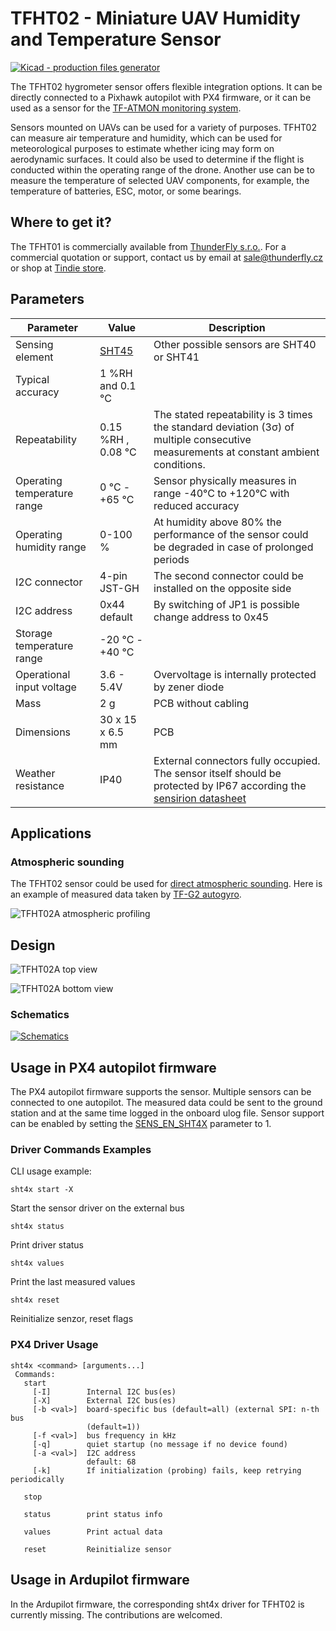 # TFHT02 - Miniature UAV Humidity and Temperature Sensor

[![Kicad - production files generator](https://github.com/ThunderFly-aerospace/TFHT02/actions/workflows/kicad_outputs.yml/badge.svg)](https://github.com/ThunderFly-aerospace/TFHT02/actions/workflows/kicad_outputs.yml)

The TFHT02 hygrometer sensor offers flexible integration options. It can be directly connected to a Pixhawk autopilot with PX4 firmware, or it can be used as a sensor for the [TF-ATMON monitoring system](https://www.thunderfly.cz/tf-atmon.html).

Sensors mounted on UAVs can be used for a variety of purposes. TFHT02 can measure air temperature and humidity, which can be used for meteorological purposes to estimate whether icing may form on aerodynamic surfaces. It could also be used to determine if the flight is conducted within the operating range of the drone. Another use can be to measure the temperature of selected UAV components, for example, the temperature of batteries, ESC, motor, or some bearings.

## Where to get it?

The TFHT01 is commercially available from [ThunderFly s.r.o.](https://www.thunderfly.cz/). For a commercial quotation or support, contact us by email at sale@thunderfly.cz or shop at [Tindie store](https://www.tindie.com/products/thunderfly/tfht01-aerial-hygrometer-and-thermometer/).


## Parameters

| Parameter | Value | Description |
|-----------|-------|-------------|
| Sensing element | [SHT45](https://sensirion.com/media/documents/213E6A3B/63A5A569/Datasheet_SHT3x_DIS.pdf) | Other possible sensors are SHT40 or SHT41 |
| Typical accuracy | 1 %RH and 0.1 °C | |
| Repeatability | 0.15 %RH , 0.08 °C | The stated repeatability is 3 times the standard deviation (3σ) of multiple consecutive measurements at constant ambient conditions. |
| Operating temperature range| 0 °C - +65 °C | Sensor physically measures in range -40°C to +120°C with reduced accuracy |
| Operating humidity range| 0-100 % | At humidity above 80% the performance of the sensor could be degraded in case of prolonged periods |
| I2C connector | 4-pin JST-GH | The second connector could be installed on the opposite side |
| I2C address | 0x44 default | By switching of JP1 is possible change address to 0x45 |
| Storage temperature range| -20 °C - +40 °C |  |
| Operational input voltage | 3.6 - 5.4V | Overvoltage is internally protected by zener diode |
| Mass | 2 g | PCB without cabling |
| Dimensions | 30 x 15 x 6.5 mm |  PCB |
| Weather resistance | IP40 | External connectors fully occupied. The sensor itself should be protected by IP67 according the [sensirion datasheet](https://sensirion.com/media/documents/9D103E42/61641F0F/Sensirion_Humidity_Sensors_SHT3x_Datasheet_Filter_Membrane.pdf) |


## Applications

### Atmospheric sounding

The TFHT02 sensor could be used for [direct atmospheric sounding](https://en.wikipedia.org/wiki/Atmospheric_sounding). Here is an example of measured data taken by [TF-G2 autogyro](https://www.thunderfly.cz/tf-g2.html).

![TFHT02A atmospheric profiling](/doc/img/TFHT_vertical_profile_measurement.png)

## Design

![TFHT02A top view](doc/gen/img/TFHT02-top.png)

![TFHT02A bottom view](doc/gen/img/TFHT02-bottom.png)

### Schematics

[![Schematics](/doc/gen/TFHT02-schematic.svg)](/doc/gen/TFHT02-schematic.pdf)

## Usage in PX4 autopilot firmware

The PX4 autopilot firmware supports the sensor. Multiple sensors can be connected to one autopilot. The measured data could be sent to the ground station and at the same time logged in the onboard ulog file. Sensor support can be enabled by setting the [SENS_EN_SHT4X](http://docs.px4.io/master/en/advanced_config/parameter_reference.html#SENS_EN_SHT3X) parameter to 1.


### Driver Commands Examples

CLI usage example:

    sht4x start -X

Start the sensor driver on the external bus

    sht4x status

Print driver status

    sht4x values

Print the last measured values

    sht4x reset

Reinitialize senzor, reset flags

### PX4 Driver Usage

```
sht4x <command> [arguments...]
 Commands:
   start
     [-I]        Internal I2C bus(es)
     [-X]        External I2C bus(es)
     [-b <val>]  board-specific bus (default=all) (external SPI: n-th bus
                 (default=1))
     [-f <val>]  bus frequency in kHz
     [-q]        quiet startup (no message if no device found)
     [-a <val>]  I2C address
                 default: 68
     [-k]        If initialization (probing) fails, keep retrying periodically

   stop

   status        print status info

   values        Print actual data

   reset         Reinitialize sensor
```

## Usage in Ardupilot firmware

In the Ardupilot firmware, the corresponding sht4x driver for TFHT02 is currently missing. The contributions are welcomed.
